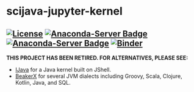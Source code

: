 # scijava-jupyter-kernel

[![License](https://img.shields.io/github/license/scijava/scijava-jupyter-kernel.svg?style=flat-square)](https://github.com/scijava/scijava-jupyter-kernel/blob/master/LICENSE)
[![Anaconda-Server Badge](https://anaconda.org/conda-forge/scijava-jupyter-kernel/badges/version.svg)](https://anaconda.org/conda-forge/scijava-jupyter-kernel)
[![Anaconda-Server Badge](https://anaconda.org/conda-forge/scijava-jupyter-kernel/badges/downloads.svg)](https://anaconda.org/conda-forge/scijava-jupyter-kernel)
[![Binder](https://mybinder.org/badge.svg)](https://mybinder.org/v2/gh/scijava/scijava-jupyter-kernel/master)
---

**THIS PROJECT HAS BEEN RETIRED. FOR ALTERNATIVES, PLEASE SEE:**

* [IJava](https://github.com/SpencerPark/IJava) for a Java kernel built on JShell.
* [BeakerX](http://beakerx.com/) for several JVM dialects including Groovy, Scala, Clojure, Kotlin, Java, and SQL.
